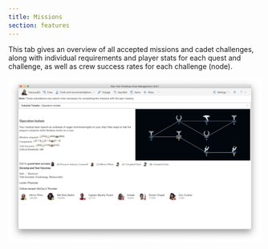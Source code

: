 ```yaml
---
title: Missions
section: features
---
```


This tab gives an overview of all accepted missions and cadet challenges, along with individual requirements and player stats for each quest and challenge, as well as crew success rates for each challenge (node).

![Screenshot Missions](images/mac-missions.png "Missions screenshot")
